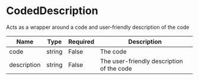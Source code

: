 # CodedDescription

Acts as a wrapper around a code and user-friendly description of the code

| Name | Type   | Required | Description |
| ---- | ------ | -------- | ----------- |
| code  | string | False | The code |
| description | string | False | The user-friendly description of the code |